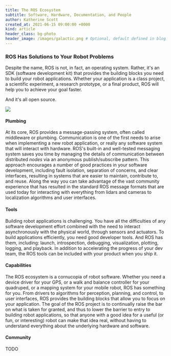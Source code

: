 ```yaml
---
title: The ROS Ecosystem
subtitle: Software, Hardware, Documentation, and People
author: Katherine Scott
created_at: 2021-06-15 09:00:00 +0000
kind: article
header_class: bg-photo
header_image: /images/galactic.png # Optional, default defined in blog layout
---
```


### ROS Has Solutions to Your Robot Problems

Despite the name, ROS is not, in fact, an operating system. Rather, it's an SDK
(software development kit) that provides the building blocks you need to build
your robot applications.
Whether your application is a class project, a scientific experiment, a
research prototype, or a final product, ROS will help you to achieve your goal
faster.

And it's all open source.

<div class="image-large">
  <img src="/images/ros-equation.svg" />
</div>

#### Plumbing

At its core, ROS provides a message-passing system, often called middleware or plumbing.
Communication is one of the first needs to arise when implementing a new robot
application, or really any software system that will interact with hardware.
ROS's built-in and well-tested messaging system saves you time by managing the
details of communication between distributed *nodes* via an anonymous
publish/subscribe pattern.
This approach encourages a number of good practices in your software
development, including fault isolation, separation of concerns, and clear
interfaces, resulting in systems that are easier to maintain, contribute to,
and reuse.
Along the way you can take advantage of the vast community experience that has
resulted in the standard ROS message formats that are used today for
interacting with everything from lidars and cameras to localization algorithms
and user interfaces.

#### Tools

Building robot applications is challenging.
You have all the difficulties of any software development effort combined with
the need to interact asynchronously with the physical world, through sensors
and actuators.
To build applications efficiently, you need good developer tools.
And ROS has them, including: launch, introspection, debugging, visualization,
plotting, logging, and playback.
In addition to accelerating the progress of your dev team, the ROS tools can be
included with your product when you ship it.

#### Capabilities

The ROS ecosystem is a cornucopia of robot software.
Whether you need a device driver for your GPS, or a walk and balance controller
for your quadruped, or a mapping system for your mobile robot, ROS has
something for you.
From drivers to algorithms for perception, planning, and control, to user
interfaces, ROS provides the building blocks that allow you to focus on your
application.
The goal of the ROS project is to continually raise the bar on what is taken
for granted, and thus to lower the barrier to entry to building robot
applications, so that anyone with a good idea for a useful (or fun, or
interesting) robot can make that idea real, without having to understand
everything about the underlying hardware and software.


#### Community

TODO



<!--div id="blog-image-slider" class="owl-carousel owl-theme">
  <img class="item" src="/images/robot-face.png" />
  <img class="item" src="/images/robot.png" />
  <img class="item" src="/images/drone.png" />
</div-->

